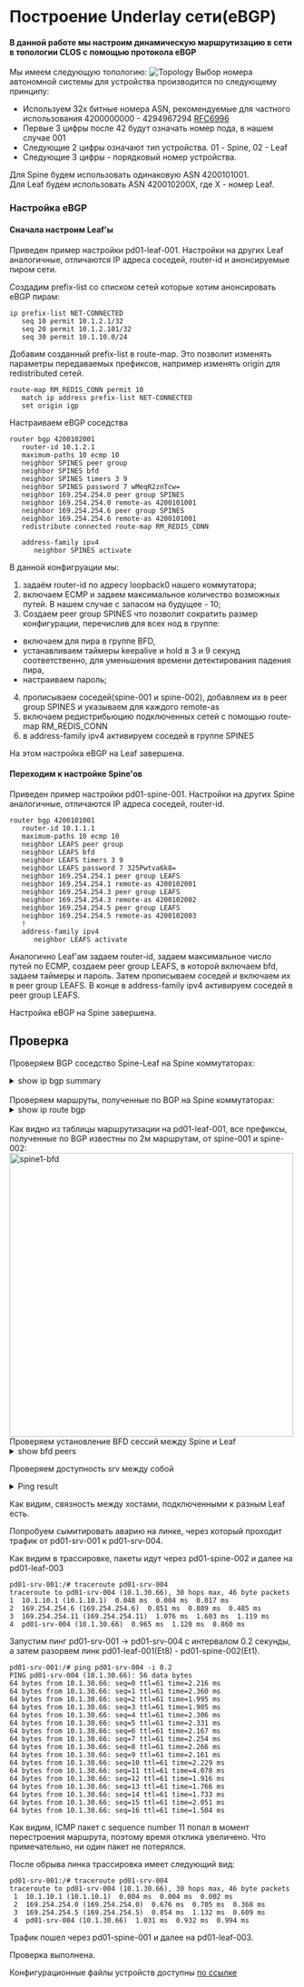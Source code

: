 # **Построение Underlay сети(eBGP)**

#### **В данной работе мы настроим динамическую маршрутизацию в сети в топологии CLOS с помощью протокола eBGP**

Мы имеем следующую топологию:
![Topology](images/topology.png)
Выбор номера автономной системы для устройства производится по следующему принципу:
* Используем 32х битные номера ASN, рекомендуемые для частного использования 4200000000 - 4294967294 [RFC6996](https://datatracker.ietf.org/doc/rfc6996/)
* Первые 3 цифры после 42 будут означать номер пода, в нашем случае 001
* Следующие 2 цифры означают тип устройства. 01 - Spine, 02 - Leaf
* Следующие 3 цифры - порядковый номер устройства.
  
Для Spine будем использовать одинаковую ASN 4200101001. <br>
Для Leaf будем использовать ASN 420010200X, где Х - номер Leaf.

### Настройка eBGP

#### Сначала настроим Leaf'ы

Приведен пример настройки pd01-leaf-001. Настройки на других Leaf аналогичные, отличаются IP адреса соседей, router-id и анонсируемые пиром сети.

Создадим prefix-list со списком сетей которые хотим анонсировать eBGP пирам:
````
ip prefix-list NET-CONNECTED
   seq 10 permit 10.1.2.1/32
   seq 20 permit 10.1.2.101/32
   seq 30 permit 10.1.10.0/24
````
Добавим созданный prefix-list в route-map. Это позволит изменять параметры передаваемых префиксов, например изменять origin для redistributed сетей.
```
route-map RM_REDIS_CONN permit 10
   match ip address prefix-list NET-CONNECTED
   set origin igp
```
Настраиваем eBGP соседства

````
router bgp 4200102001
   router-id 10.1.2.1
   maximum-paths 10 ecmp 10
   neighbor SPINES peer group
   neighbor SPINES bfd
   neighbor SPINES timers 3 9
   neighbor SPINES password 7 wMeqR2znTcw=
   neighbor 169.254.254.0 peer group SPINES
   neighbor 169.254.254.0 remote-as 4200101001
   neighbor 169.254.254.6 peer group SPINES
   neighbor 169.254.254.6 remote-as 4200101001
   redistribute connected route-map RM_REDIS_CONN

   address-family ipv4
      neighbor SPINES activate
````
В данной конфигруации мы:
   1. задаём router-id по адресу loopback0 нашего коммутатора;
   2. включаем ECMP и задаем максимальное количество возможных путей. В нашем случае с запасом на будущее - 10;
   3. Создаем peer group SPINES что позволит сократить размер конфигурации, перечислив для всех нод в группе:
  - включаем для пира в группе BFD,
  - устанавливаем таймеры keepalive и hold в 3 и 9 секунд соответственно, для уменьшения времени детектирования падения пира,
  - настраиваем пароль;
  4. прописываем соседей(spine-001 и spine-002), добавляем их в peer group SPINES и указываем для каждого remote-as
  5. включаем редистрибьюцию подключенных сетей с помощью route-map RM_REDIS_CONN
  6. в address-family ipv4 активируем соседей в группе SPINES
   
На этом настройка eBGP на Leaf завершена. <br>

#### Переходим к настройке Spine'ов

Приведен пример настройки pd01-spine-001. Настройки на других Spine аналогичные, отличаются IP адреса соседей, router-id.
````
router bgp 4200101001
   router-id 10.1.1.1
   maximum-paths 10 ecmp 10
   neighbor LEAFS peer group
   neighbor LEAFS bfd
   neighbor LEAFS timers 3 9
   neighbor LEAFS password 7 325Pwtva6k8=
   neighbor 169.254.254.1 peer group LEAFS
   neighbor 169.254.254.1 remote-as 4200102001
   neighbor 169.254.254.3 peer group LEAFS
   neighbor 169.254.254.3 remote-as 4200102002
   neighbor 169.254.254.5 peer group LEAFS
   neighbor 169.254.254.5 remote-as 4200102003
   !
   address-family ipv4
      neighbor LEAFS activate
````
Аналогично Leaf'ам задаем router-id, задаем максимальное число путей по ECMP, создаем peer group LEAFS, в которой включаем bfd, задаем таймеры и пароль. Затем прописываем соседей и включаем их в peer group LEAFS. В конце в address-family ipv4 активируем соседей в peer group LEAFS.

Настройка eBGP на Spine завершена. <br>

## Проверка

Проверяем BGP соседство Spine-Leaf на Spine коммутаторах:
<details>
  <summary>show ip bgp summary</summary>
  <img src="images/sp1-bgp-nei.png" alt="spine1-nei" width="500"/><br>
  <img src="images/sp2-bgp-nei.png" alt="spine2-nei" width="500"/><br>
</details>
<br>
Проверяем маршруты, полученные по BGP на Spine коммутаторах:
<details>
  <summary>show ip route bgp</summary>
  <img src="images/sp1-bgp-rou.png" alt="spine1-routes" width="500"/><br>
  <img src="images/sp2-bgp-rou.png" alt="spine2-routes" width="500"/><br>
</details>
<br>
Как видно из таблицы маршрутизации на pd01-leaf-001, все префиксы, полученные по BGP известны по 2м маршрутам, от spine-001 и spine-002: <br>
<img src="images/lf1-bgp-rou.png" alt="spine1-bfd" width="500"/>
<br>
Проверяем установление BFD сессий между Spine и Leaf
<details>
  <summary>show bfd peers</summary>
  <img src="images/sp1-bfd-nei.png" alt="spine1-bfd" width="500"/><br>
  <img src="images/sp2-bfd-nei.png" alt="spine2-bfd" width="500"/><br>
</details>

Проверяем доступность srv между собой
<details>
  <summary>Ping result</summary>
  <img src="images/srv1-ping.png" alt="srv1-ping" width="500"/><br>
</details>

Как видим, связность между хостами, подключенными к разным Leaf есть.

Попробуем сымитировать аварию на линке, через который проходит трафик от pd01-srv-001 к pd01-srv-004.

Как видим в трассировке, пакеты идут через pd01-spine-002 и далее на pd01-leaf-003
 ````
pd01-srv-001:/# traceroute pd01-srv-004
traceroute to pd01-srv-004 (10.1.30.66), 30 hops max, 46 byte packets
 1  10.1.10.1 (10.1.10.1)  0.048 ms  0.004 ms  0.017 ms
 2  169.254.254.6 (169.254.254.6)  0.851 ms  0.809 ms  0.485 ms
 3  169.254.254.11 (169.254.254.11)  1.076 ms  1.603 ms  1.119 ms
 4  pd01-srv-004 (10.1.30.66)  0.965 ms  1.120 ms  0.860 ms
````
Запустим пинг pd01-srv-001 -> pd01-srv-004 с интервалом 0.2 секунды, а затем разорвем линк pd01-leaf-001(Et8) - pd01-spine-002(Et1).

```
pd01-srv-001:/# ping pd01-srv-004 -i 0.2
PING pd01-srv-004 (10.1.30.66): 56 data bytes
64 bytes from 10.1.30.66: seq=0 ttl=61 time=2.216 ms
64 bytes from 10.1.30.66: seq=1 ttl=61 time=2.360 ms
64 bytes from 10.1.30.66: seq=2 ttl=61 time=1.995 ms
64 bytes from 10.1.30.66: seq=3 ttl=61 time=1.905 ms
64 bytes from 10.1.30.66: seq=4 ttl=61 time=2.306 ms
64 bytes from 10.1.30.66: seq=5 ttl=61 time=2.331 ms
64 bytes from 10.1.30.66: seq=6 ttl=61 time=2.167 ms
64 bytes from 10.1.30.66: seq=7 ttl=61 time=2.254 ms
64 bytes from 10.1.30.66: seq=8 ttl=61 time=2.266 ms
64 bytes from 10.1.30.66: seq=9 ttl=61 time=2.161 ms
64 bytes from 10.1.30.66: seq=10 ttl=61 time=2.229 ms
64 bytes from 10.1.30.66: seq=11 ttl=61 time=4.078 ms
64 bytes from 10.1.30.66: seq=12 ttl=61 time=1.916 ms
64 bytes from 10.1.30.66: seq=13 ttl=61 time=1.766 ms
64 bytes from 10.1.30.66: seq=14 ttl=61 time=1.733 ms
64 bytes from 10.1.30.66: seq=15 ttl=61 time=2.051 ms
64 bytes from 10.1.30.66: seq=16 ttl=61 time=1.504 ms
```
Как видим, ICMP пакет c sequence number 11 попал в момент перестроения маршрута, поэтому время отклика увеличено. Что примечательно, ни один пакет не потерялся.

После обрыва линка трассировка имеет следующий вид:
```
pd01-srv-001:/# traceroute pd01-srv-004
traceroute to pd01-srv-004 (10.1.30.66), 30 hops max, 46 byte packets
 1  10.1.10.1 (10.1.10.1)  0.004 ms  0.004 ms  0.002 ms
 2  169.254.254.0 (169.254.254.0)  0.676 ms  0.705 ms  0.368 ms
 3  169.254.254.5 (169.254.254.5)  0.854 ms  1.132 ms  0.609 ms
 4  pd01-srv-004 (10.1.30.66)  1.031 ms  0.932 ms  0.994 ms
````
Трафик пошел через pd01-spine-001 и далее на pd01-leaf-003.

Проверка выполнена.

Конфигурационные файлы устройств доступны [по ссылке](https://github.com/aledkrv/otus_cod_learning/tree/main/lesson_3_ebgp/lab_ebgp_configs)

